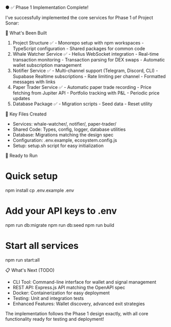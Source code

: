 ● ✅ Phase 1 Implementation Complete!

  I've successfully implemented the core services for Phase 1 of Project Sonar:

  🎯 What's Been Built

  1. Project Structure ✅
    - Monorepo setup with npm workspaces
    - TypeScript configuration
    - Shared packages for common code
  2. Whale Watcher Service ✅
    - Helius WebSocket integration
    - Real-time transaction monitoring
    - Transaction parsing for DEX swaps
    - Automatic wallet subscription management
  3. Notifier Service ✅
    - Multi-channel support (Telegram, Discord, CLI)
    - Supabase Realtime subscriptions
    - Rate limiting per channel
    - Formatted messages with links
  4. Paper Trader Service ✅
    - Automatic paper trade recording
    - Price fetching from Jupiter API
    - Portfolio tracking with P&L
    - Periodic price updates
  5. Database Package ✅
    - Migration scripts
    - Seed data
    - Reset utility

  📁 Key Files Created

  - Services: whale-watcher/, notifier/, paper-trader/
  - Shared Code: Types, config, logger, database utilities
  - Database: Migrations matching the design spec
  - Configuration: .env.example, ecosystem.config.js
  - Setup: setup.sh script for easy initialization

  🚀 Ready to Run

  # Quick setup
  npm install
  cp .env.example .env
  # Add your API keys to .env
  npm run db:migrate
  npm run db:seed
  npm run build

  # Start all services
  npm run start:all

  📋 What's Next (TODO)

  - CLI Tool: Command-line interface for wallet and signal management
  - REST API: Express.js API matching the OpenAPI spec
  - Docker: Containerization for easy deployment
  - Testing: Unit and integration tests
  - Enhanced Features: Wallet discovery, advanced exit strategies

  The implementation follows the Phase 1 design exactly, with all core functionality ready for testing and deployment!
